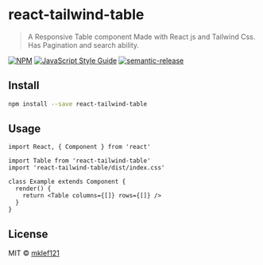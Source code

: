 # react-tailwind-table

> A Responsive Table component Made with React js and Tailwind Css. Has Pagination and search ability.

[![NPM](https://img.shields.io/npm/v/react-tailwind-table.svg)](https://www.npmjs.com/package/react-tailwind-table) [![JavaScript Style Guide](https://img.shields.io/badge/code_style-standard-brightgreen.svg)](https://standardjs.com)
[![semantic-release](https://img.shields.io/badge/%20%20%F0%9F%93%A6%F0%9F%9A%80-semantic--release-e10079.svg)](https://github.com/semantic-release/semantic-release)



## Install

```bash
npm install --save react-tailwind-table
```

## Usage

```tsx
import React, { Component } from 'react'

import Table from 'react-tailwind-table'
import 'react-tailwind-table/dist/index.css'

class Example extends Component {
  render() {
    return <Table columns={[]} rows={[]} />
  }
}
```

## License

MIT © [mklef121](https://github.com/mklef121)
